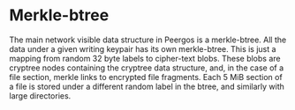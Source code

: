 # Merkle-btree

The main network visible data structure in Peergos is a merkle-btree. All the data under a given writing keypair has its own merkle-btree. This is just a mapping from random 32 byte labels to cipher-text blobs. These blobs are cryptree nodes containing the cryptree data structure, and, in the case of a file section, merkle links to encrypted file fragments. Each 5 MiB section of a file is stored under a different random label in the btree, and similarly with large directories. 